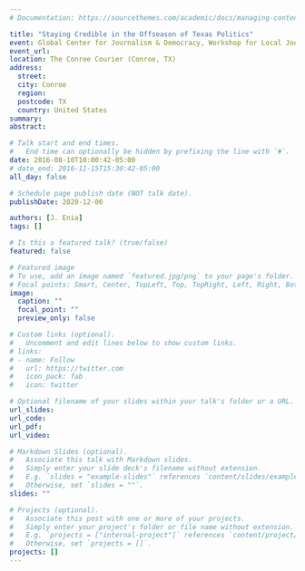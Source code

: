 ```yaml
---
# Documentation: https://sourcethemes.com/academic/docs/managing-content/

title: "Staying Credible in the Offseason of Texas Politics"
event: Global Center for Journalism & Democracy, Workshop for Local Journalists
event_url: 
location: The Conroe Courier (Conroe, TX)
address:
  street:
  city: Conroe
  region:
  postcode: TX
  country: United States
summary:
abstract:

# Talk start and end times.
#   End time can optionally be hidden by prefixing the line with `#`.
date: 2016-08-10T10:00:42-05:00
# date_end: 2016-11-15T15:30:42-05:00
all_day: false

# Schedule page publish date (NOT talk date).
publishDate: 2020-12-06

authors: [J. Enia]
tags: []

# Is this a featured talk? (true/false)
featured: false

# Featured image
# To use, add an image named `featured.jpg/png` to your page's folder. 
# Focal points: Smart, Center, TopLeft, Top, TopRight, Left, Right, BottomLeft, Bottom, BottomRight.
image:
  caption: ""
  focal_point: ""
  preview_only: false

# Custom links (optional).
#   Uncomment and edit lines below to show custom links.
# links:
# - name: Follow
#   url: https://twitter.com
#   icon_pack: fab
#   icon: twitter

# Optional filename of your slides within your talk's folder or a URL.
url_slides:
url_code:
url_pdf:
url_video: 

# Markdown Slides (optional).
#   Associate this talk with Markdown slides.
#   Simply enter your slide deck's filename without extension.
#   E.g. `slides = "example-slides"` references `content/slides/example-slides.md`.
#   Otherwise, set `slides = ""`.
slides: ""

# Projects (optional).
#   Associate this post with one or more of your projects.
#   Simply enter your project's folder or file name without extension.
#   E.g. `projects = ["internal-project"]` references `content/project/deep-learning/index.md`.
#   Otherwise, set `projects = []`.
projects: []
---
```

